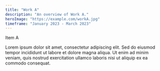 ```yaml
---
title: "Work A"
description: "An overview of Work A."
heroImage: "https://example.com/workA.jpg"
timeframe: "January 2023 - March 2023"
---
```

Item A

Lorem ipsum dolor sit amet, consectetur adipiscing elit. Sed do eiusmod tempor incididunt ut labore et dolore magna aliqua. Ut enim ad minim veniam, quis nostrud exercitation ullamco laboris nisi ut aliquip ex ea commodo consequat.
